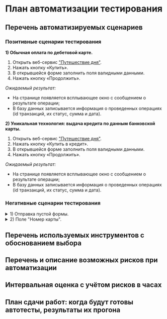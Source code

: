 # План автоматизации тестирования
## Перечень автоматизируемых сценариев
### **Позитивные сценарии тестирования**

**1) Обычная оплата по дебетовой карте.**
 1. Открыть веб-сервис ["Путешествие дня"](http://localhost:8080).
 2. Нажать кнопку «Купить».
 3. В открывшейся форме заполнить поля валидными данными.
 4. Нажать кнопку «Продолжить».
  
  *Ожидаемый результат:*
 - На странице появляется всплывающее окно с сообщением о результате операции;
 - В базу данных записывается информация о проведенных операциях (id транзакций, их статус, сумма и дата).

**2) Уникальная технология: выдача кредита по данным банковской карты.**
 1. Открыть веб-сервис ["Путешествие дня"](http://localhost:8080).
 2. Нажать кнопку «Купить в кредит».
 3. В открывшейся форме заполнить поля валидными данными.
 4. Нажать кнопку «Продолжить».
  
  *Ожидаемый результат:*
 - На странице появляется всплывающее окно с сообщением о результате операции;
 - В базу данных записывается информация о проведенных операциях (id транзакций, их статус, сумма и дата).
  

### **Негативные сценарии тестирования**
<details>
  <summary>1) Отправка пустой формы.</summary>
  
 1. Открыть веб-сервис ["Путешествие дня"](http://localhost:8080).
 2. Нажать кнопку «Купить».
 3. Нажать кнопку «Продолжить».

   *Ожидаемый результат:*
 - Под каждым полем выводится сообщение об ошибке;
 - данные не записываются в БД.</details>
<details>
  <summary>2) Поле "Номер карты".</summary>
  
 **2.1) Ввести невалидный номер карты**
 
   *Ожидаемый результат:*
   
- после отправления данных выводится сообщение "Ошибка! Банк отказал в проведении операции";
- данные об операции записываются в БД.

**2.2) Не заполнять поле**

   *Ожидаемый результат:*

- под полем "Номер карты" появится сообщение "Неверный формат";
- данные не отправляются и не записываются в БД.

**2.3) Ввести номер неизвестной карты**
 
 *Ожидаемый результат:*

- после отправления данных выводится сообщение "Ошибка! Банк отказал в проведении операции";
- данные не отправляются и не записываются в БД.

**2.4) Ввести неполный номер карты**
  
  *Ожидаемый результат:*

- под полем "Номер карты" появится сообщение "Неверный формат";
- данные не отправляются и не записываются в БД.</details>

## Перечень используемых инструментов с обоснованием выбора
## Перечень и описание возможных рисков при автоматизации
## Интервальная оценка с учётом рисков в часах
## План сдачи работ: когда будут готовы автотесты, результаты их прогона
